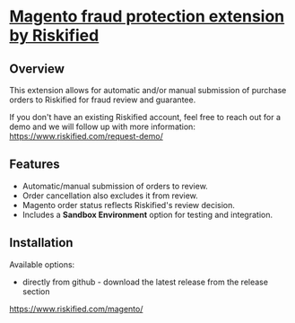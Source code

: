 
# [Magento fraud protection extension by Riskified](https://www.riskified.com/magento/)

## Overview

This extension allows for automatic and/or manual submission of purchase orders to Riskified for fraud review and guarantee.

If you don't have an existing Riskified account, feel free to reach out for a demo and we will follow up with more information: https://www.riskified.com/request-demo/

## Features

* Automatic/manual submission of orders to review.
* Order cancellation also excludes it from review.
* Magento order status reflects Riskified's review decision.
* Includes a **Sandbox Environment** option for testing and integration.


## Installation

Available options:

* directly from github - download the latest release from the release section

https://www.riskified.com/magento/
